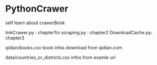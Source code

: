 # PythonCrawer
self learn about crawerBook

linkCrawer.py   : chapter1\n
scraping.py     : chapter2
DownloadCache.py: chapter3

qidian/books.csv
  book infos download from qidian.com

data/countries_or_districts.csv
  infos from examle url
